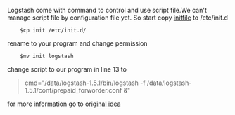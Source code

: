 Logstash come with command to  control and use script file.We can't manage script file by configuration file yet. So start  copy [initfile](https://github.com/fhd/init-script-template/blob/master/template)  to /etc/init.d
```
    $cp init /etc/init.d/
```
rename to your program and change  permission  
```
    $mv init logstash
```
change script to our program in line 13 to

>cmd="/data/logstash-1.5.1/bin/logstash -f /data/logstash-1.5.1/conf/prepaid_forworder.conf  &"


for more information go to [original idea](https://github.com/fhd/init-script-template)
